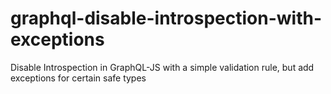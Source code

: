 # graphql-disable-introspection-with-exceptions
Disable Introspection in GraphQL-JS with a simple validation rule, but add exceptions for certain safe types
